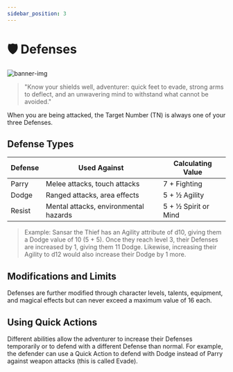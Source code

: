 ```yaml
---
sidebar_position: 3
---
```


# 🛡 Defenses

![banner-img](/img/banner/defenses-banner.png)

> "Know your shields well, adventurer: quick feet to evade, strong arms to deflect, and an unwavering mind to withstand what cannot be avoided."
> 

When you are being attacked, the Target Number (TN) is always one of your three Defenses.

## Defense Types

| Defense | Used Against | Calculating Value |
| --- | --- | --- |
| Parry | Melee attacks, touch attacks | 7 + Fighting |
| Dodge | Ranged attacks, area effects | 5 + ½ Agility |
| Resist | Mental attacks, environmental hazards | 5 + ½ Spirit or Mind |

> Example: Sansar the Thief has an Agility attribute of d10, giving them a Dodge value of 10 (5 + 5). Once they reach level 3, their Defenses are increased by 1, giving them 11 Dodge. Likewise, increasing their Agility to d12 would also increase their Dodge by 1 more.
> 

## Modifications and Limits

Defenses are further modified through character levels, talents, equipment, and magical effects but can never exceed a maximum value of 16 each.

## Using Quick Actions

Different abilities allow the adventurer to increase their Defenses temporarily or to defend with a different Defense than normal. For example, the defender can use a Quick Action to defend with Dodge instead of Parry against weapon attacks (this is called Evade).
